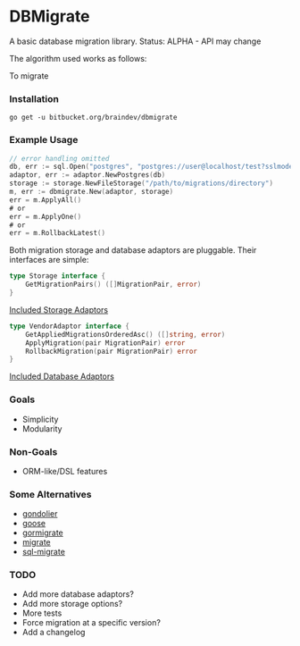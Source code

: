 # DBMigrate

A basic database migration library.  Status: ALPHA - API may change

The algorithm used works as follows:

To migrate

### Installation

```go get -u bitbucket.org/braindev/dbmigrate```

### Example Usage

```go
// error handling omitted
db, err := sql.Open("postgres", "postgres://user@localhost/test?sslmode=disable")
adaptor, err := adaptor.NewPostgres(db)
storage := storage.NewFileStorage("/path/to/migrations/directory")
m, err := dbmigrate.New(adaptor, storage)
err = m.ApplyAll()
# or
err = m.ApplyOne()
# or
err = m.RollbackLatest()
```

Both migration storage and database adaptors are pluggable.  Their interfaces are simple:

```go
type Storage interface {
	GetMigrationPairs() ([]MigrationPair, error)
}
```

[Included Storage Adaptors](./storage/README.md)

```go
type VendorAdaptor interface {
	GetAppliedMigrationsOrderedAsc() ([]string, error)
	ApplyMigration(pair MigrationPair) error
	RollbackMigration(pair MigrationPair) error
}
```

[Included Database Adaptors](./adaptor/README.md)

### Goals

- Simplicity
- Modularity

### Non-Goals

- ORM-like/DSL features

### Some Alternatives

- [gondolier](https://github.com/emvicom/gondolier)
- [goose](https://github.com/steinbacher/goose)
- [gormigrate](https://github.com/go-gormigrate/gormigrate)
- [migrate](https://github.com/golang-migrate/migrate)
- [sql-migrate](https://github.com/rubenv/sql-migrate)

### TODO

- Add more database adaptors?
- Add more storage options?
- More tests
- Force migration at a specific version?
- Add a changelog